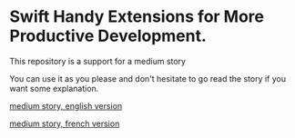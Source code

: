 # Swift Handy Extensions for More Productive Development.

This repository is a support for a medium story

You can use it as you please and don't hesitate to go read the story if you want some explanation.

[medium story, english version](https://medium.com/@tezov.app/swift-handy-extensions-for-more-productive-development-part-1-581931c70cd5)

[medium story, french version](https://medium.com/@tezov.app/english-version-fdc625584c86)
